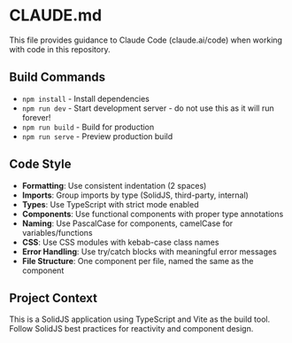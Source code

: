 # CLAUDE.md

This file provides guidance to Claude Code (claude.ai/code) when working with code in this repository.

## Build Commands
- `npm install` - Install dependencies
- `npm run dev` - Start development server - do not use this as it will run forever!
- `npm run build` - Build for production
- `npm run serve` - Preview production build

## Code Style
- **Formatting**: Use consistent indentation (2 spaces)
- **Imports**: Group imports by type (SolidJS, third-party, internal)
- **Types**: Use TypeScript with strict mode enabled
- **Components**: Use functional components with proper type annotations
- **Naming**: Use PascalCase for components, camelCase for variables/functions
- **CSS**: Use CSS modules with kebab-case class names
- **Error Handling**: Use try/catch blocks with meaningful error messages
- **File Structure**: One component per file, named the same as the component

## Project Context
This is a SolidJS application using TypeScript and Vite as the build tool. Follow SolidJS best practices for reactivity and component design.
